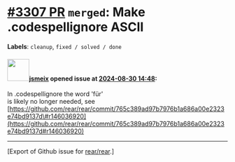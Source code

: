 [\#3307 PR](https://github.com/rear/rear/pull/3307) `merged`: Make .codespellignore ASCII
=========================================================================================

**Labels**: `cleanup`, `fixed / solved / done`

#### <img src="https://avatars.githubusercontent.com/u/1788608?u=925fc54e2ce01551392622446ece427f51e2f0ce&v=4" width="50">[jsmeix](https://github.com/jsmeix) opened issue at [2024-08-30 14:48](https://github.com/rear/rear/pull/3307):

In .codespellignore the word 'für'  
is likely no longer needed, see  
[https://github.com/rear/rear/commit/765c389ad97b7976b1a686a00e2323e74bd9137d\#r146036920](https://github.com/rear/rear/commit/765c389ad97b7976b1a686a00e2323e74bd9137d#r146036920)

------------------------------------------------------------------------

\[Export of Github issue for
[rear/rear](https://github.com/rear/rear).\]
